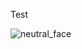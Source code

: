 Test

![neutral_face](https://github.com/user-attachments/assets/d3f0fbca-5a4e-4044-815b-36c18894d57a)
